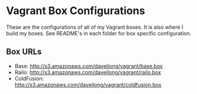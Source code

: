 # Vagrant Box Configurations

These are the configurations of all of my Vagrant boxes. It is also where I build my boxes. See README's in each folder for box specific configuration.

## Box URLs

- Base: http://s3.amazonaws.com/davejlong/vagrant/base.box
- Railo: http://s3.amazonaws.com/davejlong/vagrant/railo.box
- ColdFusion: http://s3.amazonaws.com/davejlong/vagrant/coldfusion.box

